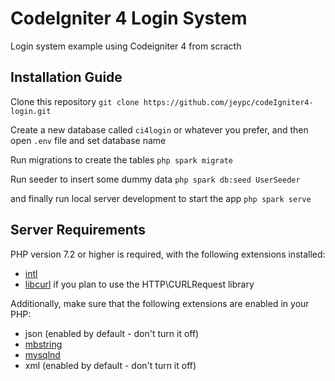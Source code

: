 # CodeIgniter 4 Login System

Login system example using Codeigniter 4 from scracth 

## Installation Guide

Clone this repository
`git clone https://github.com/jeypc/codeIgniter4-login.git`

Create a new database called `ci4login` or whatever you prefer, and then open `.env` file and set database name

Run migrations to create the tables
`php spark migrate`

Run seeder to insert some dummy data
`php spark db:seed UserSeeder`

and finally run local server development to start the app
`php spark serve`

## Server Requirements

PHP version 7.2 or higher is required, with the following extensions installed: 

- [intl](http://php.net/manual/en/intl.requirements.php)
- [libcurl](http://php.net/manual/en/curl.requirements.php) if you plan to use the HTTP\CURLRequest library

Additionally, make sure that the following extensions are enabled in your PHP:

- json (enabled by default - don't turn it off)
- [mbstring](http://php.net/manual/en/mbstring.installation.php)
- [mysqlnd](http://php.net/manual/en/mysqlnd.install.php)
- xml (enabled by default - don't turn it off)
